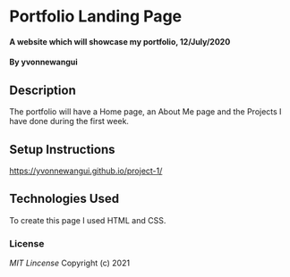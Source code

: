 # Portfolio Landing Page
#### A website which will showcase my portfolio, 12/July/2020
#### By **yvonnewangui**
## Description
The portfolio will have a Home page, an About Me page and the Projects I have done during the first week.
## Setup Instructions
https://yvonnewangui.github.io/project-1/

## Technologies Used
To create this page I used HTML and CSS.
### License
*MIT Lincense*
Copyright (c) 2021